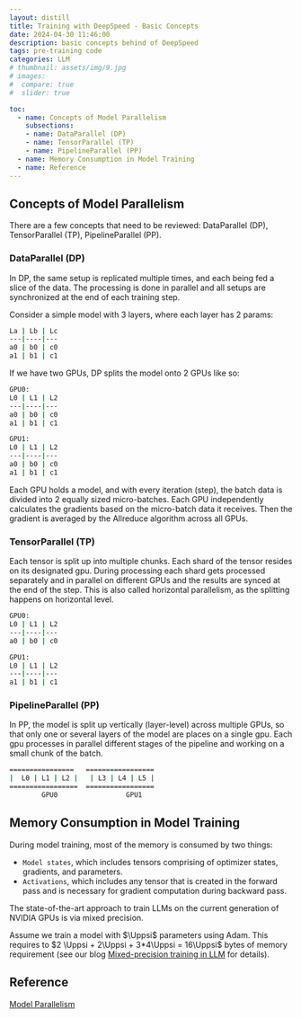 ```yaml
---
layout: distill
title: Training with DeepSpeed - Basic Concepts
date: 2024-04-30 11:46:00
description: basic concepts behind of DeepSpeed
tags: pre-training code
categories: LLM
# thumbnail: assets/img/9.jpg
# images:
#  compare: true
#  slider: true

toc:
  - name: Concepts of Model Parallelism
    subsections:
    - name: DataParallel (DP)
    - name: TensorParallel (TP)
    - name: PipelineParallel (PP)
  - name: Memory Consumption in Model Training
  - name: Reference
---
```



## Concepts of Model Parallelism

There are a few concepts that need to be reviewed: DataParallel (DP), TensorParallel (TP), PipelineParallel (PP).

###  DataParallel (DP)
In DP, the same setup is replicated multiple times, and each being fed a slice of the data. The processing is done in parallel and all setups are synchronized at the end of each training step.

Consider a simple model with 3 layers, where each layer has 2 params:
```bash
La | Lb | Lc
---|----|---
a0 | b0 | c0
a1 | b1 | c1
```

If we have two GPUs, DP splits the model onto 2 GPUs like so:
```bash
GPU0: 
L0 | L1 | L2
---|----|---
a0 | b0 | c0
a1 | b1 | c1

GPU1:
L0 | L1 | L2
---|----|---
a0 | b0 | c0
a1 | b1 | c1
```
Each GPU holds a model, and with every iteration (step), the batch data is divided into 2 equally sized micro-batches. Each GPU independently calculates the gradients based on the micro-batch data it receives. Then the gradient is averaged by the Allreduce algorithm across all GPUs.


### TensorParallel (TP)

Each tensor is split up into multiple chunks. Each shard of the tensor resides on its designated gpu. During processing each shard gets processed separately and in parallel on different GPUs and the results are synced at the end of the step. This is also called horizontal parallelism, as the splitting happens on horizontal level.

```bash
GPU0:
L0 | L1 | L2
---|----|---
a0 | b0 | c0

GPU1:
L0 | L1 | L2
---|----|---
a1 | b1 | c1
```

### PipelineParallel (PP) 

In PP, the model is split up vertically (layer-level) across multiple GPUs, so that only one or several layers of the model are places on a single gpu. Each gpu processes in parallel different stages of the pipeline and working on a small chunk of the batch.

```bash
================   =================
|  L0 | L1 | L2 |   | L3 | L4 | L5 |
=================  =================
        GPU0                 GPU1
```


## Memory Consumption in Model Training

During model training, most of the memory is consumed by two things:
- `Model states`, which includes tensors comprising of optimizer states, gradients, and parameters.
- `Activations`, which includes any tensor that is created in the forward pass and is necessary for gradient computation during backward pass.

The state-of-the-art approach to train LLMs on the current generation of NVIDIA GPUs is via mixed precision. 

Assume we train a model with $\Uppsi$ parameters using Adam. This requires to $2 \Uppsi + 2\Uppsi + 3*4\Uppsi = 16\Uppsi$ bytes of memory requirement (see our blog [Mixed-precision training in LLM](https://ilampard.github.io/blog/2024/mixed-precision/) for details).

        
## Reference

[Model Parallelism](https://huggingface.co/docs/transformers/v4.15.0/parallelism)
 

<!--

This is an example post with advanced image components.

## Image Slider

This is a simple image slider. It uses the [Swiper](https://swiperjs.com/) library. Check the [examples page](https://swiperjs.com/demos) for more information of what you can achieve with it.

<swiper-container keyboard="true" navigation="true" pagination="true" pagination-clickable="true" pagination-dynamic-bullets="true" rewind="true">
  <swiper-slide>{% include figure.liquid loading="eager" path="assets/img/9.jpg" class="img-fluid rounded z-depth-1" %}</swiper-slide>
  <swiper-slide>{% include figure.liquid loading="eager" path="assets/img/7.jpg" class="img-fluid rounded z-depth-1" %}</swiper-slide>
  <swiper-slide>{% include figure.liquid loading="eager" path="assets/img/8.jpg" class="img-fluid rounded z-depth-1" %}</swiper-slide>
  <swiper-slide>{% include figure.liquid loading="eager" path="assets/img/10.jpg" class="img-fluid rounded z-depth-1" %}</swiper-slide>
  <swiper-slide>{% include figure.liquid loading="eager" path="assets/img/12.jpg" class="img-fluid rounded z-depth-1" %}</swiper-slide>
</swiper-container>

## Image Comparison Slider

This is a simple image comparison slider. It uses the [img-comparison-slider](https://img-comparison-slider.sneas.io/) library. Check the [examples page](https://img-comparison-slider.sneas.io/examples.html) for more information of what you can achieve with it.

<img-comparison-slider>
  {% include figure.liquid path="assets/img/prof_pic.jpg" class="img-fluid rounded z-depth-1" slot="first" %}
  {% include figure.liquid path="assets/img/prof_pic_color.png" class="img-fluid rounded z-depth-1" slot="second" %}
</img-comparison-slider>


-->
